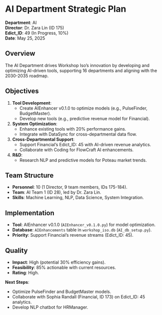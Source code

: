 # AI Department Strategic Plan

**Department**: AI  
**Director**: Dr. Zara Lin (ID 175)  
**Edict_ID**: 49 (In Progress, 10%)  
**Date**: May 25, 2025

## Overview
The AI Department drives Workshop Iso’s innovation by developing and optimizing AI-driven tools, supporting 16 departments and aligning with the 2030-2035 roadmap.

## Objectives
1. **Tool Development**:
   - Create AIEnhancer v0.1.0 to optimize models (e.g., PulseFinder, BudgetMaster).
   - Develop new tools (e.g., predictive revenue model for Financial).
2. **System Optimization**:
   - Enhance existing tools with 20% performance gains.
   - Integrate with DataSync for cross-departmental data flow.
3. **Cross-Departmental Support**:
   - Support Financial’s Edict_ID: 45 with AI-driven revenue analytics.
   - Collaborate with Coding for FlowCraft AI enhancements.
4. **R&D**:
   - Research NLP and predictive models for Poteau market trends.

## Team Structure
- **Personnel**: 10 (1 Director, 9 team members, IDs 175-184).
- **Team**: AI Team 1 (ID 28), led by Dr. Zara Lin.
- **Skills**: Machine Learning, NLP, Data Science, System Integration.

## Implementation
- **Tool**: AIEnhancer v0.1.0 (`AIEnhancer_v0.1.0.py`) for model optimization.
- **Database**: `AIEnhancements` table in `workshop_iso.db` (`AI_db_setup.py`).
- **Priority**: Support Financial’s revenue streams (Edict_ID: 45).

## Quality
- **Impact**: High (potential 30% efficiency gains).
- **Feasibility**: 85% actionable with current resources.
- **Rating**: High.

**Next Steps**:
- Optimize PulseFinder and BudgetMaster models.
- Collaborate with Sophia Randall (Financial, ID 173) on Edict_ID: 45 analytics.
- Develop NLP chatbot for HRManager.